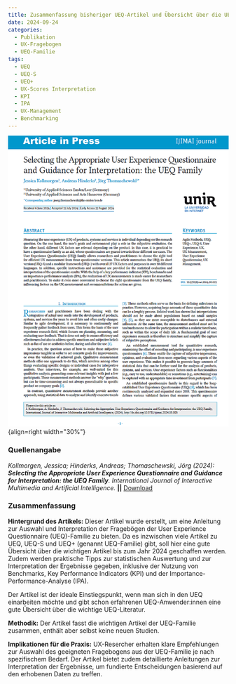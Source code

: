 ```yaml
---
title: Zusammenfassung bisheriger UEQ-Artikel und Übersicht über die UEQ-Familie
date: 2024-09-24
categories:
  - Publikation
  - UX-Fragebogen
  - UEQ-Familie
tags:
  - UEQ
  - UEQ-S
  - UEQ+
  - UX-Scores Interpretation
  - KPI
  - IPA
  - UX-Management
  - Benchmarking
---
```


![Artikel Auswahl des geeigneten UX-Fragebogens aus der UEQ-Familie](assets/2024-article-UEQ-Family.png){align=right width="30%"}

### Quellenangabe
*Kollmorgen, Jessica; Hinderks, Andreas; Thomaschewski, Jörg (2024): __Selecting the Appropriate User Experience Questionnaire and Guidance for Interpretation: the UEQ Family__. International Journal of Interactive Multimedia and Artificial Intelligence.* **||** [Download](https://www.ijimai.org/journal/sites/default/files/2024-08/ip2024_08_005.pdf)

### Zusammenfassung

**Hintergrund des Artikels:** Dieser Artikel wurde erstellt, um eine Anleitung zur Auswahl und Interpretation der Fragebögen der User Experience Questionnaire (UEQ)-Familie zu bieten. Da es inzwischen viele Artikel zu UEQ, UEQ-S und UEQ+ (genannt UEQ-Familie) gibt, soll hier eine gute Übersicht über die wichtigen Artikel bis zum Jahr 2024 geschaffen werden. Zudem werden praktische Tipps zur statistischen Auswertung und zur Interpretation der Ergebnisse gegeben, inklusive der Nutzung von Benchmarks, Key Performance Indicators (KPI) und der Importance-Performance-Analyse (IPA).

Der Artikel ist der ideale Einstiegspunkt, wenn man sich in den UEQ einarbeiten möchte und gibt schon erfahrenen UEQ-Anwender:innen eine gute Übersicht über die wichtige UEQ-Literatur. 

<!-- more -->

**Methodik:** Der Artikel fasst die  wichtigen Artikel der UEQ-Familie zusammen, enthält aber selbst keine neuen Studien. 


**Implikationen für die Praxis:** UX-Resercher erhalten klare Empfehlungen zur Auswahl des geeigneten Fragebogens aus der UEQ-Familie je nach spezifischem Bedarf. Der Artikel bietet zudem detaillierte Anleitungen zur Interpretation der Ergebnisse, um fundierte Entscheidungen basierend auf den erhobenen Daten zu treffen.
